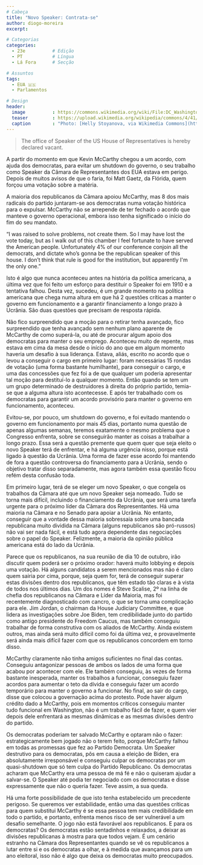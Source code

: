```yaml
---
# Cabeça
title: "Novo Speaker: Contrata-se"
author: diogo-moreira
excerpt:

# Categorias
categories:
  - 23e          # Edição
  - PT           # Língua
  - Lá Fora      # Secção

# Assuntos
tags:
  - EUA 🇺🇸
  - Parlamentos

# Design
header:
  image          : https://commons.wikimedia.org/wiki/File:DC_Washington_Monument_at_night.jpg
  teaser         : https://upload.wikimedia.org/wikipedia/commons/4/41/DC_Washington_Monument_at_night.jpg
  caption        : "Photo: [Helly Stoyanova, via Wikimedia Commons](https://commons.wikimedia.org/wiki/File:DC_Washington_Monument_at_night.jpg)"
---
```


> The office of Speaker of the US House of Representatives is hereby declared vacant.

A partir do momento em que Kevin McCarthy chegou a um acordo, com ajuda dos democratas, para evitar um shutdown do governo, o seu trabalho como Speaker da Câmara de Representantes dos EUA estava em perigo. Depois de muitos avisos de que o faria, foi Matt Gaetz, da Flórida, quem forçou uma votação sobre a matéria.

A maioria dos republicanos da Câmara apoiou McCarthy, mas 8 dos mais radicais do partido juntaram-se aos democratas numa votação histórica para o expulsar. McCarthy não se arrepende de ter fechado o acordo que manteve o governo operacional, embora isso tenha significado o início do fim do seu mandato.

 “I was raised to solve problems, not create them. So I may have lost the vote today, but as I walk out of this chamber I feel fortunate to have served the American people. Unfortunately 4% of our conference conjoin all the democrats, and dictate who’s gonna be the republican speaker of this house. I don’t think that rule is good for the institution, but apparently I'm the only one.”

Isto é algo que nunca aconteceu antes na história da política americana, a última vez que foi feito um esforço para destituir o Speaker foi em 1910 e a tentativa falhou. Desta vez, sucedeu, é um grande momento na política americana que chega numa altura em que há 2 questões críticas a manter o governo em funcionamento e a garantir financiamento a longo prazo à Ucrânia. São duas questões que precisam de resposta rápida.

Não fico surpreendido que a moção para o retirar tenha avançado, fico surpreendido que tenha avançado sem nenhum plano aparente de McCarthy de como superá-la, ou até de procurar algum apoio dos democratas para manter o seu emprego. Aconteceu muito de repente, mas estava em cima da mesa desde o início do ano que em algum momento haveria um desafio à sua liderança. Estava, aliás, escrito no acordo que o levou a conseguir o cargo em primeiro lugar: foram necessárias 15 rondas de votação (uma forma bastante humilhante), para conseguir o cargo, e uma das concessões que fez foi a de que qualquer um poderia apresentar tal moção para destituí-lo a qualquer momento. Então quando se tem um um grupo determinado de destruidores à direita do próprio partido, temia-se que a alguma altura isto acontecesse. E após ter trabalhado com os democratas para garantir um acordo provisório para manter o governo em funcionamento, aconteceu.

Evitou-se, por pouco, um shutdown do governo, e foi evitado mantendo o governo em funcionamento por mais 45 dias, portanto numa questão de apenas algumas semanas, teremos exatamente o mesmo problema que o Congresso enfrenta, sobre se conseguirão manter as coisas a trabalhar a longo prazo. Essa será a questão premente que quem quer que seja eleito o novo Speaker terá de enfrentar, e há alguma urgência nisso, porque está ligado à questão da Ucrânia. Uma forma de fazer esse acordo foi mantendo de fora a questão controversa do financiamento para a Ucrânia, sendo o objetivo tratar disso separadamente, mas agora também essa questão ficou refém desta confusão toda.

Em primeiro lugar, terá de se eleger um novo Speaker, o que congela os trabalhos da Câmara até que um novo Speaker seja nomeado. Tudo se torna mais difícil, incluindo o financiamento da Ucrânia, que será uma tarefa urgente para o próximo líder da Câmara dos Representantes. Há uma maioria na Câmara e no Senado para apoiar a Ucrânia. No entanto, conseguir que a vontade dessa maioria sobressaia sobre uma bancada republicana muito dividida na Câmara (alguns republicanos são pró-russos) não vai ser nada fácil, e está tudo agora dependente das negociações sobre o papel do Speaker. Felizmente, a maioria da opinião pública americana está do lado da Ucrânia.

Parece que os republicanos, na sua reunião de dia 10 de outubro, irão discutir quem poderá ser o próximo orador: haverá muito lobbying e depois uma votação. Há alguns candidatos a serem mencionados mas não é claro quem sairia por cima, porque, seja quem for, terá de conseguir superar estas divisões dentro dos republicanos, que têm estado tão claras e à vista de todos nos últimos dias. Um dos nomes é Steve Scalise, 2º na linha de chefia dos republicanos na Câmara e Líder da Maioria, mas foi recentemente diagnosticado com cancro, o que se torna uma complicação para ele. Jim Jordan, o chairman da House Judiciary Committee, e que lidera as investigações sobre Joe Biden, tem credibilidade junto do partido como antigo presidente do Freedom Caucus, mas também conseguiu trabalhar de forma construtiva com os aliados de McCarthy. Ainda existem outros, mas ainda será muito difícil como foi da última vez, e provavelmente será ainda mais difícil fazer com que os republicanos concordem em torno disso.

McCarthy claramente não tinha amigos suficientes no final das contas. Conseguiu antagonizar pessoas de ambos os lados de uma forma que acabou por acontecer com ele. Ele também conseguiu, às vezes de forma bastante inesperada, manter os trabalhos a funcionar, conseguiu fazer acordos para aumentar o teto da dívida e conseguiu fazer um acordo temporário para manter o governo a funcionar. No final, ao sair do cargo, disse que colocou a governação acima do protesto. Pode haver algum crédito dado a McCarthy, pois em momentos críticos conseguiu manter tudo funcional em Washington, não é um trabalho fácil de fazer, e quem vier depois dele enfrentará as mesmas dinâmicas e as mesmas divisões dentro do partido.

Os democratas poderiam ter salvado McCarthy e optaram não o fazer: estrategicamente bem jogado não o terem feito, porque McCarthy falhou em todas as promessas que fez ao Partido Democrata. Um Speaker destrutivo para os democratas, pôs em causa a eleição de Biden, era absolutamente irresponsável e conseguiu culpar os democratas por um quasi-shutdown que só tem culpa do Partido Republicano. Os democratas acharam que McCarthy era uma pessoa de má fé e não o quiseram ajudar a salvar-se. O Speaker até podia ter negociado com os democratas e disse expressamente que não o queria fazer. Teve assim, a sua queda.

Há uma forte possibilidade de que isto tenha estabelecido um precedente perigoso. Se queremos ver estabilidade, então uma das questões críticas para quem substitui McCarthy é se essa pessoa tem mais credibilidade em todo o partido, e portanto, enfrenta menos risco de ser vulnerável a um desafio semelhante. O jogo não está favorável aos republicanos. E para os democratas? Os democratas estão sentadinhos e relaxados, a deixar as divisões republicanas à mostra para que todos vejam. É um cenário estranho na Câmara dos Representantes quando se vê os republicanos a lutar entre si e os democratas a olhar, e à medida que avançamos para um ano eleitoral, isso não é algo que deixa os democratas muito preocupados.
